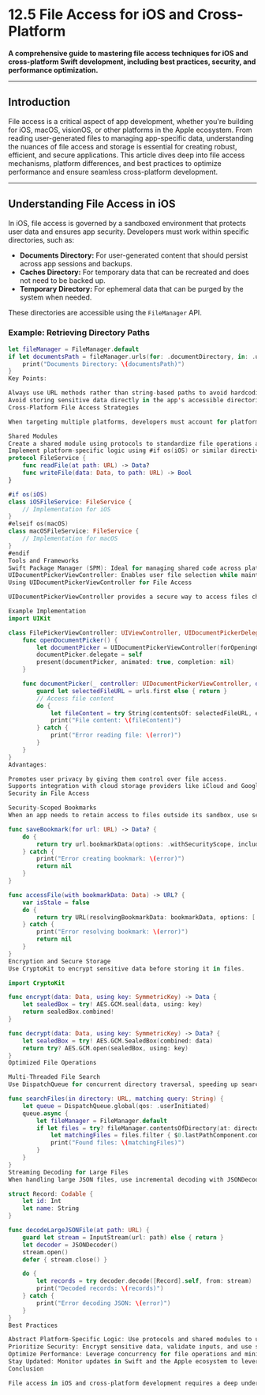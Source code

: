 # 12.5 File Access for iOS and Cross-Platform  
**A comprehensive guide to mastering file access techniques for iOS and cross-platform Swift development, including best practices, security, and performance optimization.**

---

## Introduction  
File access is a critical aspect of app development, whether you're building for iOS, macOS, visionOS, or other platforms in the Apple ecosystem. From reading user-generated files to managing app-specific data, understanding the nuances of file access and storage is essential for creating robust, efficient, and secure applications. This article dives deep into file access mechanisms, platform differences, and best practices to optimize performance and ensure seamless cross-platform development.

---

## Understanding File Access in iOS  
In iOS, file access is governed by a sandboxed environment that protects user data and ensures app security. Developers must work within specific directories, such as:

- **Documents Directory:** For user-generated content that should persist across app sessions and backups.  
- **Caches Directory:** For temporary data that can be recreated and does not need to be backed up.  
- **Temporary Directory:** For ephemeral data that can be purged by the system when needed.

These directories are accessible using the `FileManager` API.

### Example: Retrieving Directory Paths
```swift
let fileManager = FileManager.default
if let documentsPath = fileManager.urls(for: .documentDirectory, in: .userDomainMask).first {
    print("Documents Directory: \(documentsPath)")
}
Key Points:

Always use URL methods rather than string-based paths to avoid hardcoding issues.
Avoid storing sensitive data directly in the app's accessible directories; use Keychain or encryption where needed.
Cross-Platform File Access Strategies

When targeting multiple platforms, developers must account for platform-specific differences in file systems, APIs, and sandboxing rules. Strategies for abstracting file access include:

Shared Modules
Create a shared module using protocols to standardize file operations across platforms.
Implement platform-specific logic using #if os(iOS) or similar directives.
protocol FileService {
    func readFile(at path: URL) -> Data?
    func writeFile(data: Data, to path: URL) -> Bool
}

#if os(iOS)
class iOSFileService: FileService {
    // Implementation for iOS
}
#elseif os(macOS)
class macOSFileService: FileService {
    // Implementation for macOS
}
#endif
Tools and Frameworks
Swift Package Manager (SPM): Ideal for managing shared code across platforms.
UIDocumentPickerViewController: Enables user file selection while maintaining security scopes.
Using UIDocumentPickerViewController for File Access

UIDocumentPickerViewController provides a secure way to access files chosen by the user. It respects sandboxing rules and avoids direct access to the file system.

Example Implementation
import UIKit

class FilePickerViewController: UIViewController, UIDocumentPickerDelegate {
    func openDocumentPicker() {
        let documentPicker = UIDocumentPickerViewController(forOpeningContentTypes: [.text])
        documentPicker.delegate = self
        present(documentPicker, animated: true, completion: nil)
    }

    func documentPicker(_ controller: UIDocumentPickerViewController, didPickDocumentsAt urls: [URL]) {
        guard let selectedFileURL = urls.first else { return }
        // Access file content
        do {
            let fileContent = try String(contentsOf: selectedFileURL, encoding: .utf8)
            print("File content: \(fileContent)")
        } catch {
            print("Error reading file: \(error)")
        }
    }
}
Advantages:

Promotes user privacy by giving them control over file access.
Supports integration with cloud storage providers like iCloud and Google Drive.
Security in File Access

Security-Scoped Bookmarks
When an app needs to retain access to files outside its sandbox, use security-scoped bookmarks. These are especially useful for macOS and document-based apps.

func saveBookmark(for url: URL) -> Data? {
    do {
        return try url.bookmarkData(options: .withSecurityScope, includingResourceValuesForKeys: nil, relativeTo: nil)
    } catch {
        print("Error creating bookmark: \(error)")
        return nil
    }
}

func accessFile(with bookmarkData: Data) -> URL? {
    var isStale = false
    do {
        return try URL(resolvingBookmarkData: bookmarkData, options: [.withSecurityScope], relativeTo: nil, bookmarkDataIsStale: &isStale)
    } catch {
        print("Error resolving bookmark: \(error)")
        return nil
    }
}
Encryption and Secure Storage
Use CryptoKit to encrypt sensitive data before storing it in files.

import CryptoKit

func encrypt(data: Data, using key: SymmetricKey) -> Data {
    let sealedBox = try! AES.GCM.seal(data, using: key)
    return sealedBox.combined!
}

func decrypt(data: Data, using key: SymmetricKey) -> Data? {
    let sealedBox = try! AES.GCM.SealedBox(combined: data)
    return try? AES.GCM.open(sealedBox, using: key)
}
Optimized File Operations

Multi-Threaded File Search
Use DispatchQueue for concurrent directory traversal, speeding up searches in large file systems.

func searchFiles(in directory: URL, matching query: String) {
    let queue = DispatchQueue.global(qos: .userInitiated)
    queue.async {
        let fileManager = FileManager.default
        if let files = try? fileManager.contentsOfDirectory(at: directory, includingPropertiesForKeys: nil) {
            let matchingFiles = files.filter { $0.lastPathComponent.contains(query) }
            print("Found files: \(matchingFiles)")
        }
    }
}
Streaming Decoding for Large Files
When handling large JSON files, use incremental decoding with JSONDecoder.

struct Record: Codable {
    let id: Int
    let name: String
}

func decodeLargeJSONFile(at path: URL) {
    guard let stream = InputStream(url: path) else { return }
    let decoder = JSONDecoder()
    stream.open()
    defer { stream.close() }

    do {
        let records = try decoder.decode([Record].self, from: stream)
        print("Decoded records: \(records)")
    } catch {
        print("Error decoding JSON: \(error)")
    }
}
Best Practices

Abstract Platform-Specific Logic: Use protocols and shared modules to unify file handling across platforms.
Prioritize Security: Encrypt sensitive data, validate inputs, and use sandbox-friendly APIs like UIDocumentPickerViewController.
Optimize Performance: Leverage concurrency for file operations and minimize memory usage with streaming techniques.
Stay Updated: Monitor updates in Swift and the Apple ecosystem to leverage new APIs and best practices.
Conclusion

File access in iOS and cross-platform development requires a deep understanding of APIs, sandboxing rules, and performance techniques. By following the strategies outlined in this guide, you can build efficient, secure, and scalable file-handling features tailored for modern app development across platforms.
